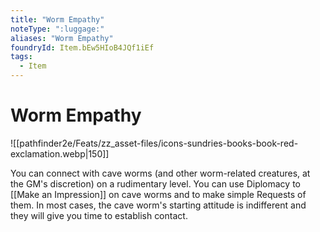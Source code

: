 ```yaml
---
title: "Worm Empathy"
noteType: ":luggage:"
aliases: "Worm Empathy"
foundryId: Item.bEw5HIoB4JQf1iEf
tags:
  - Item
---
```


# Worm Empathy
![[pathfinder2e/Feats/zz_asset-files/icons-sundries-books-book-red-exclamation.webp|150]]

You can connect with cave worms (and other worm-related creatures, at the GM's discretion) on a rudimentary level. You can use Diplomacy to [[Make an Impression]] on cave worms and to make simple Requests of them. In most cases, the cave worm's starting attitude is indifferent and they will give you time to establish contact.
